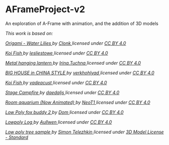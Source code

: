 # AFrameProject-v2
An exploration of A-Frame with animation, and the addition of 3D models



<p><i>This work is based on:</i>
  
  <i><a href="https://sketchfab.com/3d-models/origami-water-lilies-b02aeabe3e0b461cb214c90e5a6b3b75"> Origami - Water Lilies </a> by <a href="https://sketchfab.com/Clonk"> Clonk </a> licensed under <a href="https://creativecommons.org/licenses/by/4.0/">CC BY 4.0</a></i>

  <i><a href="https://sketchfab.com/3d-models/koi-fish-f7e2e4858f2f438aa2832566220199f4"> Koi Fish </a> by <a href="https://sketchfab.com/lesliestowe"> lesliestowe </a>licensed under <a href="https://creativecommons.org/licenses/by/4.0/">CC BY 4.0</a></i>
  
  <i><a href="https://sketchfab.com/3d-models/metal-hanging-lantern-1bdbe7ea2e5242948f6cd7cccfd7206e"> Metal hanging lantern </a> by <a href="https://sketchfab.com/Irina.Tuchna"> Irina.Tuchna </a>licensed under <a href="https://creativecommons.org/licenses/by/4.0/">CC BY 4.0</a></i>
  
  <i><a href="https://sketchfab.com/3d-models/big-house-in-china-style-51cf395851ee4b84ad179fbe28b60194"> BIG HOUSE in CHINA STYLE </a> by <a href="https://sketchfab.com/verkhohlyad"> verkhohlyad </a>licensed under <a href="https://creativecommons.org/licenses/by/4.0/">CC BY 4.0</a></i>
  
  <i><a href="https://sketchfab.com/3d-models/koi-fish-0cc8a85a63a747ee93ea36cb5c1ca82a"> Koi Fish </a> by <a href="https://sketchfab.com/vadeacust"> vadeacust </a>licensed under <a href="https://creativecommons.org/licenses/by/4.0/">CC BY 4.0</a></i>
  
  <i><a href="https://sketchfab.com/3d-models/stage-campfire-04e2f89dff504a1db0d62c2fc0788d6e"> Stage Campfire </a> by <a href="https://sketchfab.com/daedalJS"> daedaljs </a>licensed under <a href="https://creativecommons.org/licenses/by/4.0/">CC BY 4.0</a></i>
  
  <i><a href="https://sketchfab.com/3d-models/room-aquarium-now-animated-3d2177c3e90a4379b3484d811c013284"> Room aquarium (Now Animated) </a> by <a href="https://sketchfab.com/Denis.Filatov"> NeoT1 </a>licensed under <a href="https://creativecommons.org/licenses/by/4.0/">CC BY 4.0</a></i>
  
  <i><a href="https://sketchfab.com/3d-models/low-poly-fox-buddy-2-93c14ee5d1854fffb78f9fdab836167d"> Low Poly fox buddy 2 </a> by <a href="https://sketchfab.com/halftom"> Dom </a>licensed under <a href="https://creativecommons.org/licenses/by/4.0/">CC BY 4.0</a></i>
  
  <i><a href="https://sketchfab.com/3d-models/lowpoly-log-d6ac4f98d1e24554ba541ba86de713bc"> Lowpoly Log </a> by <a href="https://sketchfab.com/Aullwen"> Aullwen </a>licensed under <a href="https://creativecommons.org/licenses/by/4.0/">CC BY 4.0</a></i>
  
  <i><a href="https://www.turbosquid.com/3d-models/sample-trees-c4d-free/1008420"> Low poly tree sample </a> by <a href="https://www.turbosquid.com/Search/Artists/Simon-Telezhkin"> Simon Telezhkin </a>licensed under <a href="https://blog.turbosquid.com/turbosquid-3d-model-license/">3D Model License - Standard</a></i>

</p>
